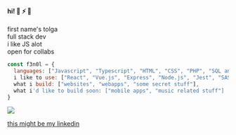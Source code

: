 #### hi! :ghost: :zap: :ocean:
first name's tolga  
full stack dev  
i like JS alot  
open for collabs  

```javascript
const f3n0l = {
  languages: ["Javascript", "Typescript", "HTML", "CSS", "PHP", "SQL and a bit of luck"],
  i like to use: ["React", "Vue.js", "Express", "Node.js", "Jest", "SASS/SCSS", "socket.io"],
  what i build: ["websites", "webapps", "some secret stuff"],
  what i'd like to build soon: ["mobile apps", "music related stuff"]
}
```


<img src="https://media.tenor.com/sv1KYfbNLwcAAAAC/anime-moon.gif">


<a href="https://www.linkedin.com/in/tolga-simsek-0b0a42203/" target=”_blank”>this might be my linkedin</a>
